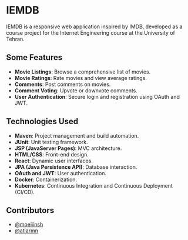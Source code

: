 # IEMDB

IEMDB is a responsive web application inspired by IMDB, developed as a course project for the Internet Engineering course at the University of Tehran. 

## Some Features

- **Movie Listings**: Browse a comprehensive list of movies.
- **Movie Ratings**: Rate movies and view average ratings.
- **Comments**: Post comments on movies.
- **Comment Voting**: Upvote or downvote comments.
- **User Authentication**: Secure login and registration using OAuth and JWT.

## Technologies Used

- **Maven**: Project management and build automation.
- **JUnit**: Unit testing framework.
- **JSP (JavaServer Pages)**: MVC architecture.
- **HTML/CSS**: Front-end design.
- **React**: Dynamic user interfaces.
- **JPA (Java Persistence API)**: Database interaction.
- **OAuth and JWT**: User authentication.
- **Docker**: Containerization.
- **Kubernetes**: Continuous Integration and Continuous Deployment (CI/CD).


## Contributors

- [@moeiiinsh](https://github.com/moeinsh78)
- [@atiarmn](https://github.com/atiarmn)
